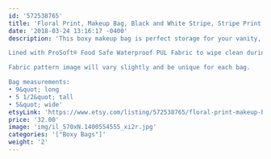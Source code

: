 ```yaml
---
id: '572538765'
title: 'Floral Print, Makeup Bag, Black and White Stripe, Stripe Print, Cosmetic Storage'
date: '2018-03-24 13:16:17 -0400'
description: 'This boxy makeup bag is perfect storage for your vanity, or bathroom sink. It has a lot of room to store everything from makeup palettes, brushes, to your everyday essentials. Great for travel, lined with sturdy interfacing and handle attached to the side.

Lined with ProSoft® Food Safe Waterproof PUL Fabric to wipe clean during use. 

Fabric pattern image will vary slightly and be unique for each bag.

Bag measurements:
• 9&quot; long
• 5 1/2&quot; tall
• 5&quot; wide'
etsyLink: 'https://www.etsy.com/listing/572538765/floral-print-makeup-bag-black-and-white?utm_source=synctostaticsite&utm_medium=api&utm_campaign=api'
price: '32.00'
image: 'img/il_570xN.1400554555_xi2r.jpg'
categories: '["Boxy Bags"]'
weight: '2'
---
```


